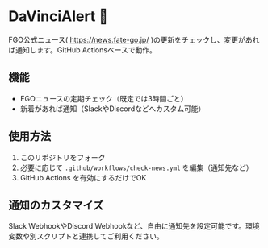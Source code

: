 # DaVinciAlert 🔔

FGO公式ニュース( https://news.fate-go.jp/ )の更新をチェックし、変更があれば通知します。GitHub Actionsベースで動作。

## 機能
- FGOニュースの定期チェック（既定では3時間ごと）
- 新着があれば通知（SlackやDiscordなどへカスタム可能）

## 使用方法
1. このリポジトリをフォーク
2. 必要に応じて `.github/workflows/check-news.yml` を編集（通知先など）
3. GitHub Actions を有効にするだけでOK

## 通知のカスタマイズ
Slack WebhookやDiscord Webhookなど、自由に通知先を設定可能です。環境変数や別スクリプトと連携してご利用ください。
